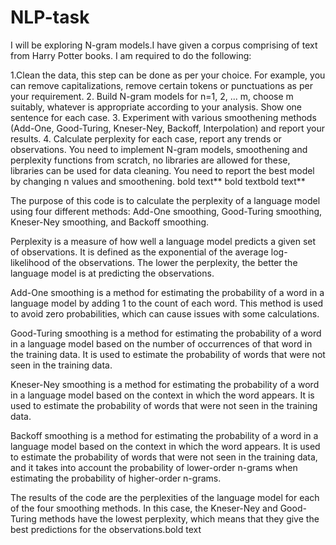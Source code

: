 # NLP-task
I will be exploring N-gram models.I have given a corpus comprising of text from Harry Potter books. I am required to do the following:

1.Clean the data, this step can be done as per your choice. For example, you can remove
capitalizations, remove certain tokens or punctuations as per your requirement. 
2. Build N-gram models for n=1, 2, ... m, choose m suitably, whatever is appropriate according to your analysis. Show one sentence for each case.
3. Experiment with various smoothening methods (Add-One, Good-Turing, Kneser-Ney, Backoff, Interpolation) and report your results. 
4. Calculate perplexity for each case, report any trends or observations. You need to implement N-gram models, smoothening and perplexity functions from scratch, no libraries are allowed for these, libraries can be used for data cleaning. You need to report the best model by changing n values and smoothening. bold text** bold textbold text**

The purpose of this code is to calculate the perplexity of a language model using four different methods: Add-One smoothing, Good-Turing smoothing, Kneser-Ney smoothing, and Backoff smoothing.

Perplexity is a measure of how well a language model predicts a given set of observations. It is defined as the exponential of the average log-likelihood of the observations. The lower the perplexity, the better the language model is at predicting the observations.

Add-One smoothing is a method for estimating the probability of a word in a language model by adding 1 to the count of each word. This method is used to avoid zero probabilities, which can cause issues with some calculations.

Good-Turing smoothing is a method for estimating the probability of a word in a language model based on the number of occurrences of that word in the training data. It is used to estimate the probability of words that were not seen in the training data.

Kneser-Ney smoothing is a method for estimating the probability of a word in a language model based on the context in which the word appears. It is used to estimate the probability of words that were not seen in the training data.

Backoff smoothing is a method for estimating the probability of a word in a language model based on the context in which the word appears. It is used to estimate the probability of words that were not seen in the training data, and it takes into account the probability of lower-order n-grams when estimating the probability of higher-order n-grams.

The results of the code are the perplexities of the language model for each of the four smoothing methods. In this case, the Kneser-Ney and Good-Turing methods have the lowest perplexity, which means that they give the best predictions for the observations.bold text
